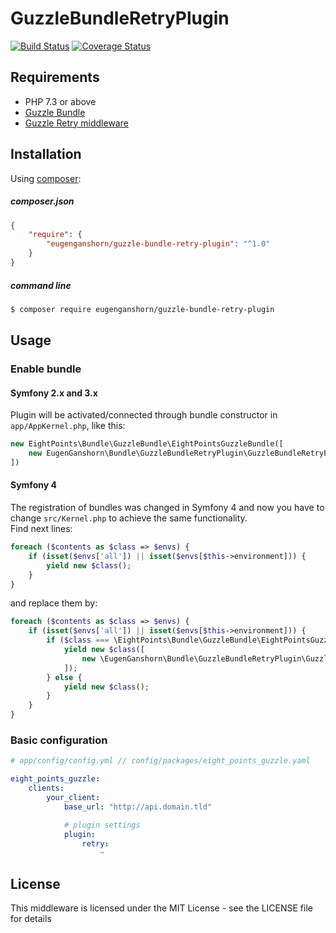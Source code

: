 # GuzzleBundleRetryPlugin
[![Build Status](https://travis-ci.org/EugenGanshorn/GuzzleBundleRetryPlugin.svg?branch=master)](https://travis-ci.org/EugenGanshorn/GuzzleBundleRetryPlugin)
[![Coverage Status](https://coveralls.io/repos/github/EugenGanshorn/GuzzleBundleRetryPlugin/badge.svg?branch=master)](https://coveralls.io/github/EugenGanshorn/GuzzleBundleRetryPlugin?branch=master)

## Requirements
 - PHP 7.3 or above
 - [Guzzle Bundle][1]
 - [Guzzle Retry middleware][2]

## Installation
Using [composer][3]:

##### composer.json
``` json
{
    "require": {
        "eugenganshorn/guzzle-bundle-retry-plugin": "^1.0"
    }
}
```

##### command line
``` bash
$ composer require eugenganshorn/guzzle-bundle-retry-plugin
```
## Usage
### Enable bundle

#### Symfony 2.x and 3.x
Plugin will be activated/connected through bundle constructor in `app/AppKernel.php`, like this:

``` php 
new EightPoints\Bundle\GuzzleBundle\EightPointsGuzzleBundle([
    new EugenGanshorn\Bundle\GuzzleBundleRetryPlugin\GuzzleBundleRetryPlugin(),
])
```

#### Symfony 4
The registration of bundles was changed in Symfony 4 and now you have to change `src/Kernel.php` to achieve the same functionality.  
Find next lines:

```php
foreach ($contents as $class => $envs) {
    if (isset($envs['all']) || isset($envs[$this->environment])) {
        yield new $class();
    }
}
```

and replace them by:

```php
foreach ($contents as $class => $envs) {
    if (isset($envs['all']) || isset($envs[$this->environment])) {
        if ($class === \EightPoints\Bundle\GuzzleBundle\EightPointsGuzzleBundle::class) {
            yield new $class([
                new \EugenGanshorn\Bundle\GuzzleBundleRetryPlugin\GuzzleBundleRetryPlugin(),
            ]);
        } else {
            yield new $class();
        }
    }
}
```

### Basic configuration
``` yaml
# app/config/config.yml // config/packages/eight_points_guzzle.yaml

eight_points_guzzle:
    clients:
        your_client:
            base_url: "http://api.domain.tld"

            # plugin settings
            plugin:
                retry:
                    ~
```
## License
This middleware is licensed under the MIT License - see the LICENSE file for details

[1]: https://github.com/8p/EightPointsGuzzleBundle
[2]: https://github.com/caseyamcl/guzzle_retry_middleware
[3]: https://getcomposer.org/
